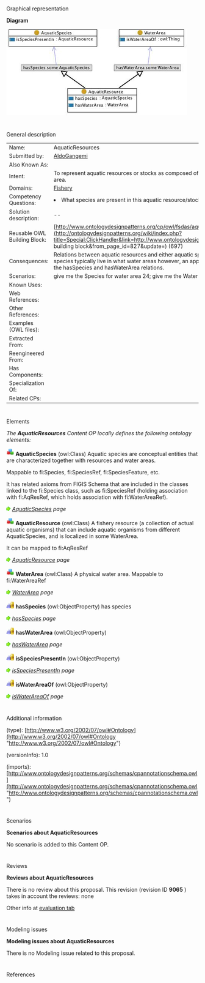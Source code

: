 # 

 Graphical representation



__Diagram__ 





[![Image:Aquaticresource.jpg](./Aquaticresource.jpg)](../Image/Aquaticresource.jpg.md "Image:Aquaticresource.jpg")





# 

 General description




|  |  |
| --- | --- |
|  Name:  |  AquaticResources  |
|  Submitted by:  | [AldoGangemi](../User/AldoGangemi.md "User:AldoGangemi")  |
|  Also Known As:  |  |
|  Intent:  |  To represent aquatic resources or stocks as composed of aquatic organisms from one or more species, and living in a water area.  |
|  Domains:  | [Fishery](../Community/Fishery.md "Community:Fishery")  |
|  Competency Questions:  | <li>       What species are present in this aquatic resource/stock? In what water area this aquatic resource/stock lives in?      </li> |
|  Solution description:  |  --  |
|  Reusable OWL Building Block:  | [http://www.ontologydesignpatterns.org/cp/owl/fsdas/aquaticresources.owl](http://ontologydesignpatterns.org/wiki/index.php?title=Special:ClickHandler&link=http://www.ontologydesignpatterns.org/cp/owl/fsdas/aquaticresources.owl&message=OWL building block&from_page_id=827&update=)  (697)  |
|  Consequences:  |  Relations between aquatic resources and either aquatic species or water areas can be represented. In order to infer what species typically live in what water areas however, an application needs to add a SWRL rule, or a SPARQL query that unifies the hasSpecies and hasWaterArea relations.  |
|  Scenarios:  |  give me the Species for water area 24; give me the Water areas for species Gadus morhua.  |
|  Known Uses:  |  |
|  Web References:  |  |
|  Other References:  |  |
|  Examples (OWL files):  |  |
|  Extracted From:  |  |
|  Reengineered From:  |  |
|  Has Components:  |  |
|  Specialization Of:  |  |
|  Related CPs:  |  |



  





# 

 Elements



_The
 __AquaticResources__ 
 Content OP locally defines the following ontology elements:_ 





[![Class](./20px-Class.gif)](../Image/Class.gif.md "Class")
__AquaticSpecies__ 
 (owl:Class) Aquatic species are conceptual entities that are characterized together with resources and water areas.
 
 Mappable to fi:Species, fi:SpeciesRef, fi:SpeciesFeature, etc.
 



 It has related axioms from FIGIS Schema that are included in the classes linked to the fi:Species class, such as fi:SpeciesRef (holding association with fi:AqResRef, which holds association with fi:WaterAreaRef).
 



[![](./11px-ArrowRight.gif)](../Image/ArrowRight.gif.md "ArrowRight.gif")
_[AquaticSpecies](./AquaticResources/AquaticSpecies.md "Submissions:AquaticResources/AquaticSpecies") 
 page_ 



[![Class](./20px-Class.gif)](../Image/Class.gif.md "Class")
__AquaticResource__ 
 (owl:Class) A fishery resource (a collection of actual aquatic organisms) that can include aquatic organisms from different AquaticSpecies, and is localized in some WaterArea.
 
 It can be mapped to fi:AqResRef
 



[![](./11px-ArrowRight.gif)](../Image/ArrowRight.gif.md "ArrowRight.gif")
_[AquaticResource](./AquaticResourceObservation/AquaticResource.md "Submissions:AquaticResources/AquaticResource") 
 page_ 



[![Class](./20px-Class.gif)](../Image/Class.gif.md "Class")
__WaterArea__ 
 (owl:Class) A physical water area. Mappable to fi:WaterAreaRef
 
[![](./11px-ArrowRight.gif)](../Image/ArrowRight.gif.md "ArrowRight.gif")
_[WaterArea](../GearWaterArea/GearWaterArea.md "Submissions:AquaticResources/WaterArea") 
 page_ 



[![ObjectProperty](./20px-ObjectProperty.gif)](../Image/ObjectProperty.gif.md "ObjectProperty")
__hasSpecies__ 
 (owl:ObjectProperty) has species
 
[![](./11px-ArrowRight.gif)](../Image/ArrowRight.gif.md "ArrowRight.gif")
_[hasSpecies](./AquaticResources/hasSpecies.md "Submissions:AquaticResources/hasSpecies") 
 page_ 



[![ObjectProperty](./20px-ObjectProperty.gif)](../Image/ObjectProperty.gif.md "ObjectProperty")
__hasWaterArea__ 
 (owl:ObjectProperty)
 
[![](./11px-ArrowRight.gif)](../Image/ArrowRight.gif.md "ArrowRight.gif")
_[hasWaterArea](./AquaticResources/hasWaterArea.md "Submissions:AquaticResources/hasWaterArea") 
 page_ 



[![ObjectProperty](./20px-ObjectProperty.gif)](../Image/ObjectProperty.gif.md "ObjectProperty")
__isSpeciesPresentIn__ 
 (owl:ObjectProperty)
 
[![](./11px-ArrowRight.gif)](../Image/ArrowRight.gif.md "ArrowRight.gif")
_[isSpeciesPresentIn](./AquaticResources/isSpeciesPresentIn.md "Submissions:AquaticResources/isSpeciesPresentIn") 
 page_ 



[![ObjectProperty](./20px-ObjectProperty.gif)](../Image/ObjectProperty.gif.md "ObjectProperty")
__isWaterAreaOf__ 
 (owl:ObjectProperty)
 
[![](./11px-ArrowRight.gif)](../Image/ArrowRight.gif.md "ArrowRight.gif")
_[isWaterAreaOf](./AquaticResources/isWaterAreaOf.md "Submissions:AquaticResources/isWaterAreaOf") 
 page_ 


# 

 Additional information



 (type):
 [http://www.w3.org/2002/07/owl#Ontology](http://www.w3.org/2002/07/owl#Ontology "http://www.w3.org/2002/07/owl#Ontology") 




 (versionInfo): 1.0
 



 (imports):
 [http://www.ontologydesignpatterns.org/schemas/cpannotationschema.owl](http://www.ontologydesignpatterns.org/schemas/cpannotationschema.owl "http://www.ontologydesignpatterns.org/schemas/cpannotationschema.owl") 




# 

 Scenarios




__Scenarios about AquaticResources__ 


 No scenario is added to this Content OP.
 




# 

 Reviews




__Reviews about AquaticResources__ 


 There is no review about this proposal.
This revision (revision ID
 __9065__ 
 ) takes in account the reviews: none
 



 Other info at
 [evaluation tab](http://ontologydesignpatterns.org/wiki/index.php?title=Submissions:AquaticResources&action=evaluation "http://ontologydesignpatterns.org/wiki/index.php?title=Submissions:AquaticResources&action=evaluation") 





  





# 

 Modeling issues




__Modeling issues about AquaticResources__ 


 There is no Modeling issue related to this proposal.
 




  





# 

 References